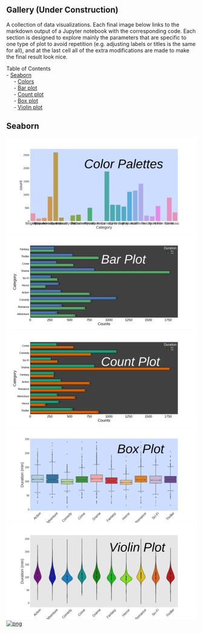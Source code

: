 ## Gallery (Under Construction)
A collection of data visualizations. Each final image below links to the markdown output of a Jupyter notebook with the corresponding code. Each section is designed to explore mainly the parameters that are specific to one type of plot to avoid repetition (e.g. adjusting labels or titles is the same for all), and at the last cell all of the extra modifications are made to make the final result look nice.

Table of Contents   
	- [Seaborn](#seaborn)  
	&nbsp;&nbsp;&nbsp;&nbsp; - [Colors](#colors)   
	&nbsp;&nbsp;&nbsp;&nbsp; - [Bar plot](#barplot)   
	&nbsp;&nbsp;&nbsp;&nbsp; - [Count plot](#countplot)   
	&nbsp;&nbsp;&nbsp;&nbsp; - [Box plot](#boxplot)   
	&nbsp;&nbsp;&nbsp;&nbsp; - [Violin plot](#violinplot)   

<a name="seaborn"></a>
## Seaborn
<a name="colors"></a>
[![png](visualizations/figures/colors.png)](../visualizations/seaborn/colors/colors)
<a name="barplot"></a>
[![png](visualizations/figures/barplot.png)](../visualizations/seaborn/barplot/barplot)
<a name="countplot"></a>
[![png](visualizations/figures/countplot.png)](../visualizations/seaborn/countplot/countplot)
<a name="boxplot"></a>
[![png](visualizations/figures/boxplot.png)](../visualizations/seaborn/boxplot/boxplot)
<a name="violinplot"></a>
[![png](visualizations/figures/violinplot.png)](../visualizations/seaborn/violinplot/violinplot)
[![png](../tmp/cube.gif)](../publications)


